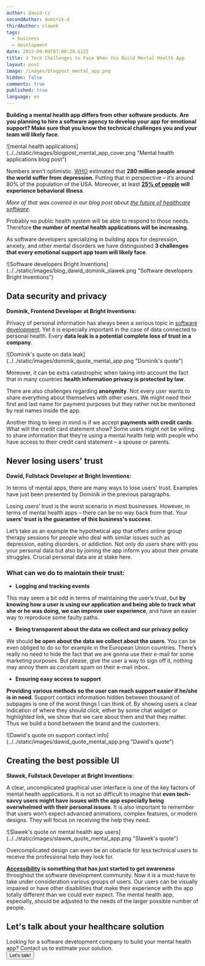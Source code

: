```yaml
---
author: dawid-cz
secondAuthor: dominik-d
thirdAuthor: slawek
tags:
  - business
  - development
date: 2022-09-09T07:00:29.612Z
title: 3 Tech Challenges to Face When You Build Mental Health App
layout: post
image: /images/blogpost_mental_app.png
hidden: false
comments: true
published: true
language: en
---
```

**Building a mental health app differs from other software products. Are you planning to hire a software agency to develop your app for emotional support? Make sure that you know the technical challenges you and your team will likely face.**

<div class="image">![mental health applications](../../static/images/blogpost_mental_app_cover.png "Mental health applications blog post")</div>

Numbers aren’t optimistic. [WHO](https://www.who.int/news-room/fact-sheets/detail/depression) estimated that **280 million people around the world suffer from depression**. Putting that in perspective – it’s around 80% of the population of the USA. Moreover, at least **[25% of people](https://www2.deloitte.com/content/dam/insights/us/articles/glob114104_future-of-behavioral-health/GLOB114104_Future-of-behavioral-health.pdf) will experience behavioral illness**. 

*More of that was covered in our blog post about [the future of healthcare software](https://brightinventions.pl/blog/healthcare-software-development-not-a-future/).*

Probably no public health system will be able to respond to those needs. Therefore **the number of mental health applications will be increasing**. 

As software developers specializing in building apps for depression, anxiety, and other mental disorders we have distinguished **3 challenges that every emotional support app team will likely face**.

<div class="image">![Software developers Bright Inventions](../../static/images/blog_dawid_dominik_slawek.png "Software developers Bright Inventions")</div>

## Data security and privacy

**Dominik, Frontend Developer at Bright Inventions:**

Privacy of personal information has always been a serious topic in [software development](/our-areas/custom-software-development). Yet it is especially important in the case of data connected to personal health. Every **data leak is a potential complete loss of trust in a company**. 

<div class="image">![Dominik's quote on data leak](../../static/images/dominik_quote_mental_app.png "Dominik's quote")</div>

Moreover, it can be extra catastrophic when taking into account the fact that in many countries **health information privacy is protected by law**. 

There are also challenges regarding **anonymity**. Not every user wants to share everything about themselves with other users. We might need their first and last name for payment purposes but they rather not be mentioned by real names inside the app. 

Another thing to keep in mind is if we accept **payments with credit cards**. What will the credit card statement show? Some users might not be willing to share information that they’re using a mental health help with people who have access to their credit card statement – a spouse or parents.

## Never losing users' trust

**Dawid, Fullstack Developer at Bright Inventions:**

In terms of mental apps, there are many ways to lose users' trust. Examples have just been presented by Dominik in the previous paragraphs.

Losing users’ trust is the worst scenario in most businesses. However, in terms of mental health apps – there can be no way back from that. Your **users' trust is the guarantee of this business's success**.

Let’s take as an example the hypothetical app that offers online group therapy sessions for people who deal with similar issues such as depression, eating disorders, or addiction. Not only do users share with you your personal data but also by joining the app inform you about their private struggles. Crucial personal data are at stake here. 

### What can we do to maintain their trust:

* **Logging and tracking events**

This may seem a bit odd in terms of maintaining the user’s trust, but **by knowing how a user is using our application and being able to track what she or he was doing, we can improve user experience**, and have an easier way to reproduce some faulty paths.

* **Being transparent about the data we collect and our privacy policy**

We should **be open about the data we collect about the users**. You can be even obliged to do so for example in the European Union countries. There’s really no need to hide the fact that we are gonna use their e-mail for some marketing purposes. But please, give the user a way to sign off it, nothing may annoy them as constant spam on their e-mail inbox.

* **Ensuring easy access to support**

**Providing various methods so the user can reach support easier if he/she is in need**. Support contact information hidden between thousand of subpages is one of the worst things I can think of. By showing users a clear indication of where they should click, either by some chat widget or highlighted link, we show that we care about them and that they matter. Thus we build a bond between the brand and the customers.

<div class="image">![Dawid's quote on support contact info](../../static/images/dawid_quote_mental_app.png "Dawid's quote")</div>

## Creating the best possible UI

**Sławek, Fullstack Developer at Bright Inventions:**

A clear, uncomplicated graphical user interface is one of the key factors of mental health applications. It is not so difficult to imagine that **even tech-savvy users might have issues with the app especially being overwhelmed with their personal issues**. It is also important to remember that users won’t expect advanced animations, complex features, or modern designs. They will focus on receiving the help they need.

<div class="image">![Slawek's quote on mental health app users](../../static/images/slawek_quote_mental_app.png "Slawek's quote")</div>

Overcomplicated design can even be an obstacle for less technical users to receive the professional help they look for.

**[Accessibility](https://developer.mozilla.org/en-US/docs/Learn/Accessibility/What_is_accessibility) is something that has just started to get awareness** throughout the software development community. Now it is a must-have to take under consideration various groups of users. Our users can be visually impaired or have other disabilities that make their experience with the app totally different than we could ever expect. The mental health app, especially, should be adjusted to the needs of the larger possible number of people.

<div class='block-button'><h2>Let's talk about your healthcare solution</h2><div>Looking for a software development company to build your mental health app? Contact us to estimate your solution.</div><a href="/start-project"><button>Let's talk!</button></a></div>
